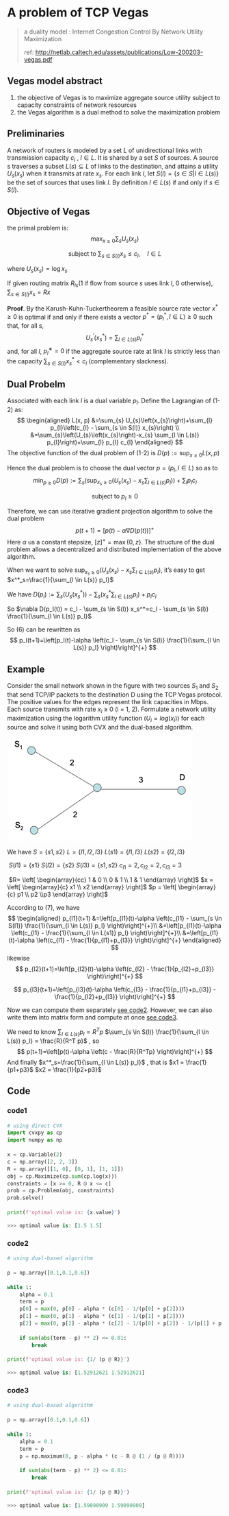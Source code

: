 # A problem of TCP Vegas

> a duality model : Internet Congestion Control By Network Utility Maximization
>
> ref: http://netlab.caltech.edu/assets/publications/Low-200203-vegas.pdf



## Vegas model abstract

1. the objective of Vegas is to maximize aggregate source utility subject to capacity constraints of network resources
2. the Vegas algorithm is a dual method to solve the maximization problem



## Preliminaries

A network of routers is modeled by a set $L$ of unidirectional links with transmission capacity $c_l$ , $l \in L$. It is shared by a set $S$ of sources. A source s traverses a subset $L(s) \subseteq L$ of links to the destination, and attains a utility $U_s(x_s)$ when it transmits at rate $x_s$. For each link $l$, let $S(l) = \{s \in S | l \in L(s)\}$ be the set of sources that uses link $l$. By definition $l \in L(s)$ if and only if $s \in S(l)$.



## Objective of Vegas

the primal problem is:
$$
\max _{x \geq 0} \sum_{s} U_{s}\left(x_{s}\right)
$$

$$
\text { subject to } \sum_{s \in S(l)} x_{s} \leq c_{l}, \quad l \in L
$$

where $U_{s}\left(x_{s}\right)=\log x_{s}$  

If given routing matrix $R_{ls}$(1 if flow from source $s$ uses link $l$, 0 otherwise), $\sum_{s \in S(l)} x_{s} = Rx$

**Proof**. By the Karush-Kuhn-Tuckertheorem a feasible source rate vector $x^* \geq 0$ is optimal if and only if there exists a vector $p^* = (p_l^* , l \in L) \geq 0$ such that, for all s,
$$
U_{s}^{\prime}\left(x_{s}^{*}\right)=\sum_{l \in L(s)} p_{l}^{*}
$$
and, for all $l$, $p^∗_l = 0$ if the aggregate source rate at link $l$ is strictly less than the capacity $\sum_{s \in S(l)} x^*_s < c_l$ (complementary slackness).



## Dual Probelm

Associated with each link $l$ is a dual variable $p_l$. Define the Lagrangian of (1-2) as:
$$
\begin{aligned}
L(x, p) &=\sum_{s} U_{s}\left(x_{s}\right)+\sum_{l} p_{l}\left(c_{l} - \sum_{s \in S(l)} x_{s}\right) \\
&=\sum_{s}\left(U_{s}\left(x_{s}\right)-x_{s} \sum_{l \in L(s)} p_{l}\right)+\sum_{l} p_{l} c_{l}
\end{aligned}
$$
The objective function of the dual problem of (1-2) is $D(p):=\sup _{x \geq 0} L(x, p)$

Hence the dual problem is to choose the dual vector $p=\left(p_{l}, l \in L\right)$ so as to 
$$
\min _{p \geq 0} D(p):=\sum_{s}\left(\sup _ {x_s \geq 0} \left(U_{s}\left(x_{s}\right)-x_{s} \sum_{l \in L(s)} p_{l}\right)\right)+\sum_{l} p_{l} c_{l}
$$

$$
\text { subject to } p_l \geq 0
$$

Therefore, we can use iterative gradient projection algorithm to solve the dual problem
$$
p(t+1)=[p(t)-\alpha \nabla D(p(t))]^{+}
$$
Here $\alpha$ us a constant stepsize, $[z]^{+}=\max \{0, z\}$. The structure of the dual problem allows a decentralized and distributed implementation of the above algorithm. 

When we want to solve $\sup _ {x_s \geq 0} \left(U_{s}\left(x_{s}\right)-x_{s} \sum_{l \in L(s)} p_{l}\right)$, it’s easy to get $x^*_s=\frac{1}{\sum_{l \in L(s)} p_l}$

We have $D(p_l):= \sum_{s}\left(U_{s}(x_{s}^*)\right)-\sum_{s}\left(x_{s}^* \sum_{l \in L(s)} p_{l}\right)+ p_{l} c_{l}$

So  $\nabla D(p_l(t)) = c_l - \sum_{s \in S(l)} x_s^*=c_l - \sum_{s \in S(l)} \frac{1}{\sum_{l \in L(s)} p_l}$

So (6) can be rewritten as 
$$
p_l(t+1)=\left[p_l(t)-\alpha \left(c_l - \sum_{s \in S(l)} \frac{1}{\sum_{l \in L(s)} p_l} \right)\right]^{+}
$$


## Example

Consider the small network shown in the figure with two sources $S_1$ and $S_2$ that send TCP/IP packets to the destination D using the TCP Vegas protocol. The positive values for the edges represent the link capacities in Mbps. Each source transmits with rate $x_i$ ≥ 0 (i = 1, 2). Formulate a network utility maximization using the logarithm utility function ($U_i = log(x_i)$) for each source and solve it using both CVX and the dual-based algorithm.

<img src="https://raw.githubusercontent.com/yzy1996/Image-Hosting/master/Screenshot 2020-03-25 at 9.29.37 AM.png?token=AE5TRLTOQGGKCA3RF6S5IC26QVP6C" style="zoom: 50%;" />

We have $S=\{s1,s2\}$ $L=\{l1, l2, l3\}$ $L(s1) = \{l1, l3\}$ $L(s2) = \{l2, l3\}$ 

​                $S(l1)=\{s1\}$  $S(l2)=\{s2\}$  $S(l3)=\{s1, s2\}$  $c_{l1}=2, c_{l2}=2, c_{l3}=3$

​                $R= \left[ \begin{array}{cc} 1 & 0 \\ 0 & 1 \\ 1 & 1 \end{array} \right]$  $x = \left[ \begin{array}{c}  x1 \\ x2 \end{array} \right]$  $p = \left[ \begin{array}{c}  p1 \\ p2 \\p3 \end{array} \right]$

According to (7), we have 
$$
\begin{aligned}
p_{l1}(t+1)
&=\left[p_{l1}(t)-\alpha \left(c_{l1} - \sum_{s \in S(l1)} \frac{1}{\sum_{l \in L(s)} p_l} \right)\right]^{+}\\
&=\left[p_{l1}(t)-\alpha \left(c_{l1} -  \frac{1}{\sum_{l \in L(s1)} p_l} \right)\right]^{+}\\
&=\left[p_{l1}(t)-\alpha \left(c_{l1} - \frac{1}{p_{l1}+p_{l3}} \right)\right]^{+}
\end{aligned}
$$
likewise
$$
p_{l2}(t+1)=\left[p_{l2}(t)-\alpha \left(c_{l2} - \frac{1}{p_{l2}+p_{l3}} \right)\right]^{+}
$$

$$
p_{l3}(t+1)=\left[p_{l3}(t)-\alpha \left(c_{l3} - \frac{1}{p_{l1}+p_{l3}} -\frac{1}{p_{l2}+p_{l3}} \right)\right]^{+}
$$

Now we can compute them separately [see code2](#code2). However, we can also write them into matrix form and compute at once [see code3](#code3).

We need to know $\sum_{l \in L(s)} p_l = R^T p$  $\sum_{s \in S(l)} \frac{1}{\sum_{l \in L(s)} p_l} = \frac{R}{R^T p}$ , so
$$
p(t+1)=\left[p(t)-\alpha \left(c - \frac{R}{R^Tp} \right)\right]^{+}
$$
And finally $x^*_s=\frac{1}{\sum_{l \in L(s)} p_l}$ , that is $x1 = \frac{1}{p1+p3}$   $x2 = \frac{1}{p2+p3}$

## Code

### code1

```python
# using direct CVX
import cvxpy as cp
import numpy as np

x = cp.Variable(2)
c = np.array([2, 2, 3])
R = np.array([[1, 0], [0, 1], [1, 1]])
obj = cp.Maximize(cp.sum(cp.log(x)))
constraints = [x >= 0, R @ x <= c]
prob = cp.Problem(obj, constraints)
prob.solve()

print(f'optimal value is: {x.value}')
```

```python
>>> optimal value is: [1.5 1.5]
```

### code2

```python
# using dual-based algorithm

p = np.array([0.1,0.1,0.6])

while 1:
    alpha = 0.1
    term = p
    p[0] = max(0, p[0] - alpha * (c[0] - 1/(p[0] + p[2])))
    p[1] = max(0, p[1] - alpha * (c[1] - 1/(p[1] + p[2])))
    p[2] = max(0, p[2] - alpha * (c[2] - 1/(p[0] + p[2]) - 1/(p[1] + p[2])))

    if sum(abs(term - p) ** 2) <= 0.01:
        break

print(f'optimal value is: {1/ (p @ R)}')
```

```python
>>> optimal value is: [1.52912621 1.52912621]
```

### code3

```python
# using dual-based algorithm

p = np.array([0.1,0.1,0.6])

while 1:
    alpha = 0.1
    term = p
    p = np.maximum(0, p - alpha * (c - R @ (1 / (p @ R))))

    if sum(abs(term - p) ** 2) <= 0.01:
        break

print(f'optimal value is: {1/ (p @ R)}')
```

```python
>>> optimal value is: [1.59090909 1.59090909]
```

